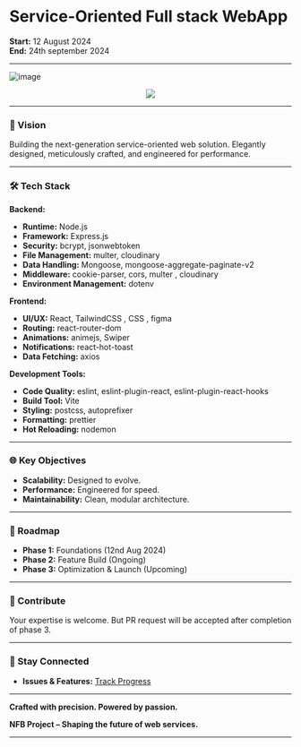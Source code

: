 # **Service-Oriented Full stack WebApp**

**Start:** 12 August 2024  
**End:** 24th september 2024

---
![image](https://res.cloudinary.com/dsfztnp9x/image/upload/v1726392413/portfolio/am14abeqvpte8eu5egl4.svg)
<div align="center">
    <img src="https://skillicons.dev/icons?i=mongo,express,react,nodejs,vscode" />
</div>

---

### **🚀 Vision**

Building the next-generation service-oriented web solution. Elegantly designed, meticulously crafted, and engineered for performance.

---

### **🛠️ Tech Stack**

**Backend:**
- **Runtime:** Node.js
- **Framework:** Express.js
- **Security:** bcrypt, jsonwebtoken
- **File Management:** multer, cloudinary
- **Data Handling:** Mongoose, mongoose-aggregate-paginate-v2
- **Middleware:** cookie-parser, cors, multer , cloudinary
- **Environment Management:** dotenv

**Frontend:**
- **UI/UX:** React, TailwindCSS , CSS , figma
- **Routing:** react-router-dom
- **Animations:** animejs, Swiper
- **Notifications:** react-hot-toast
- **Data Fetching:** axios

**Development Tools:**
- **Code Quality:** eslint, eslint-plugin-react, eslint-plugin-react-hooks
- **Build Tool:** Vite
- **Styling:** postcss, autoprefixer
- **Formatting:** prettier
- **Hot Reloading:** nodemon

---

### **🌐 Key Objectives**

- **Scalability:** Designed to evolve.
- **Performance:** Engineered for speed.
- **Maintainability:** Clean, modular architecture.

---

### **📅 Roadmap**

- **Phase 1:** Foundations (12nd Aug 2024)
- **Phase 2:** Feature Build (Ongoing)
- **Phase 3:** Optimization & Launch (Upcoming)

---

### **🤝 Contribute**

Your expertise is welcome. But PR request will be accepted after completion of phase 3.

---

### **📢 Stay Connected**

- **Issues & Features:** [Track Progress](https://github.com/BuddhadebKoner)

---

**Crafted with precision. Powered by passion.** 

**NFB Project – Shaping the future of web services.**

---
